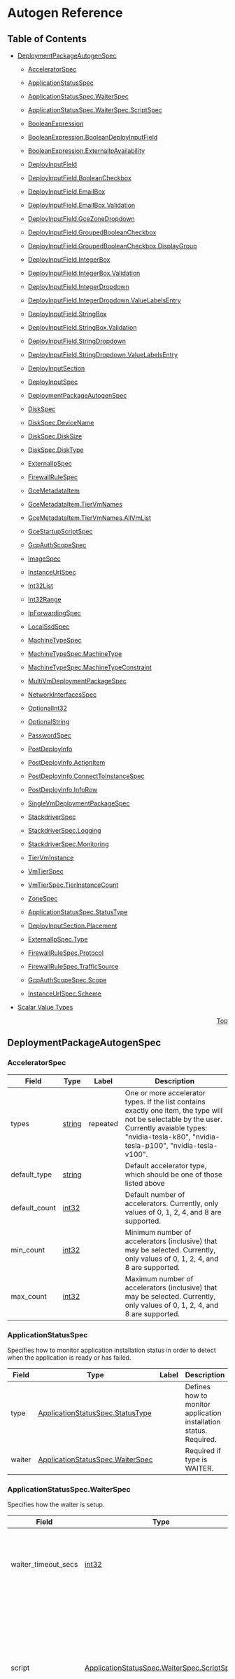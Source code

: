 # Autogen Reference
<a name="top"></a>

## Table of Contents

- [DeploymentPackageAutogenSpec](#DeploymentPackageAutogenSpec)
    - [AcceleratorSpec](#cloud.deploymentmanager.autogen.AcceleratorSpec)
    - [ApplicationStatusSpec](#cloud.deploymentmanager.autogen.ApplicationStatusSpec)
    - [ApplicationStatusSpec.WaiterSpec](#cloud.deploymentmanager.autogen.ApplicationStatusSpec.WaiterSpec)
    - [ApplicationStatusSpec.WaiterSpec.ScriptSpec](#cloud.deploymentmanager.autogen.ApplicationStatusSpec.WaiterSpec.ScriptSpec)
    - [BooleanExpression](#cloud.deploymentmanager.autogen.BooleanExpression)
    - [BooleanExpression.BooleanDeployInputField](#cloud.deploymentmanager.autogen.BooleanExpression.BooleanDeployInputField)
    - [BooleanExpression.ExternalIpAvailability](#cloud.deploymentmanager.autogen.BooleanExpression.ExternalIpAvailability)
    - [DeployInputField](#cloud.deploymentmanager.autogen.DeployInputField)
    - [DeployInputField.BooleanCheckbox](#cloud.deploymentmanager.autogen.DeployInputField.BooleanCheckbox)
    - [DeployInputField.EmailBox](#cloud.deploymentmanager.autogen.DeployInputField.EmailBox)
    - [DeployInputField.EmailBox.Validation](#cloud.deploymentmanager.autogen.DeployInputField.EmailBox.Validation)
    - [DeployInputField.GceZoneDropdown](#cloud.deploymentmanager.autogen.DeployInputField.GceZoneDropdown)
    - [DeployInputField.GroupedBooleanCheckbox](#cloud.deploymentmanager.autogen.DeployInputField.GroupedBooleanCheckbox)
    - [DeployInputField.GroupedBooleanCheckbox.DisplayGroup](#cloud.deploymentmanager.autogen.DeployInputField.GroupedBooleanCheckbox.DisplayGroup)
    - [DeployInputField.IntegerBox](#cloud.deploymentmanager.autogen.DeployInputField.IntegerBox)
    - [DeployInputField.IntegerBox.Validation](#cloud.deploymentmanager.autogen.DeployInputField.IntegerBox.Validation)
    - [DeployInputField.IntegerDropdown](#cloud.deploymentmanager.autogen.DeployInputField.IntegerDropdown)
    - [DeployInputField.IntegerDropdown.ValueLabelsEntry](#cloud.deploymentmanager.autogen.DeployInputField.IntegerDropdown.ValueLabelsEntry)
    - [DeployInputField.StringBox](#cloud.deploymentmanager.autogen.DeployInputField.StringBox)
    - [DeployInputField.StringBox.Validation](#cloud.deploymentmanager.autogen.DeployInputField.StringBox.Validation)
    - [DeployInputField.StringDropdown](#cloud.deploymentmanager.autogen.DeployInputField.StringDropdown)
    - [DeployInputField.StringDropdown.ValueLabelsEntry](#cloud.deploymentmanager.autogen.DeployInputField.StringDropdown.ValueLabelsEntry)
    - [DeployInputSection](#cloud.deploymentmanager.autogen.DeployInputSection)
    - [DeployInputSpec](#cloud.deploymentmanager.autogen.DeployInputSpec)
    - [DeploymentPackageAutogenSpec](#cloud.deploymentmanager.autogen.DeploymentPackageAutogenSpec)
    - [DiskSpec](#cloud.deploymentmanager.autogen.DiskSpec)
    - [DiskSpec.DeviceName](#cloud.deploymentmanager.autogen.DiskSpec.DeviceName)
    - [DiskSpec.DiskSize](#cloud.deploymentmanager.autogen.DiskSpec.DiskSize)
    - [DiskSpec.DiskType](#cloud.deploymentmanager.autogen.DiskSpec.DiskType)
    - [ExternalIpSpec](#cloud.deploymentmanager.autogen.ExternalIpSpec)
    - [FirewallRuleSpec](#cloud.deploymentmanager.autogen.FirewallRuleSpec)
    - [GceMetadataItem](#cloud.deploymentmanager.autogen.GceMetadataItem)
    - [GceMetadataItem.TierVmNames](#cloud.deploymentmanager.autogen.GceMetadataItem.TierVmNames)
    - [GceMetadataItem.TierVmNames.AllVmList](#cloud.deploymentmanager.autogen.GceMetadataItem.TierVmNames.AllVmList)
    - [GceStartupScriptSpec](#cloud.deploymentmanager.autogen.GceStartupScriptSpec)
    - [GcpAuthScopeSpec](#cloud.deploymentmanager.autogen.GcpAuthScopeSpec)
    - [ImageSpec](#cloud.deploymentmanager.autogen.ImageSpec)
    - [InstanceUrlSpec](#cloud.deploymentmanager.autogen.InstanceUrlSpec)
    - [Int32List](#cloud.deploymentmanager.autogen.Int32List)
    - [Int32Range](#cloud.deploymentmanager.autogen.Int32Range)
    - [IpForwardingSpec](#cloud.deploymentmanager.autogen.IpForwardingSpec)
    - [LocalSsdSpec](#cloud.deploymentmanager.autogen.LocalSsdSpec)
    - [MachineTypeSpec](#cloud.deploymentmanager.autogen.MachineTypeSpec)
    - [MachineTypeSpec.MachineType](#cloud.deploymentmanager.autogen.MachineTypeSpec.MachineType)
    - [MachineTypeSpec.MachineTypeConstraint](#cloud.deploymentmanager.autogen.MachineTypeSpec.MachineTypeConstraint)
    - [MultiVmDeploymentPackageSpec](#cloud.deploymentmanager.autogen.MultiVmDeploymentPackageSpec)
    - [NetworkInterfacesSpec](#cloud.deploymentmanager.autogen.NetworkInterfacesSpec)
    - [OptionalInt32](#cloud.deploymentmanager.autogen.OptionalInt32)
    - [OptionalString](#cloud.deploymentmanager.autogen.OptionalString)
    - [PasswordSpec](#cloud.deploymentmanager.autogen.PasswordSpec)
    - [PostDeployInfo](#cloud.deploymentmanager.autogen.PostDeployInfo)
    - [PostDeployInfo.ActionItem](#cloud.deploymentmanager.autogen.PostDeployInfo.ActionItem)
    - [PostDeployInfo.ConnectToInstanceSpec](#cloud.deploymentmanager.autogen.PostDeployInfo.ConnectToInstanceSpec)
    - [PostDeployInfo.InfoRow](#cloud.deploymentmanager.autogen.PostDeployInfo.InfoRow)
    - [SingleVmDeploymentPackageSpec](#cloud.deploymentmanager.autogen.SingleVmDeploymentPackageSpec)
    - [StackdriverSpec](#cloud.deploymentmanager.autogen.StackdriverSpec)
    - [StackdriverSpec.Logging](#cloud.deploymentmanager.autogen.StackdriverSpec.Logging)
    - [StackdriverSpec.Monitoring](#cloud.deploymentmanager.autogen.StackdriverSpec.Monitoring)
    - [TierVmInstance](#cloud.deploymentmanager.autogen.TierVmInstance)
    - [VmTierSpec](#cloud.deploymentmanager.autogen.VmTierSpec)
    - [VmTierSpec.TierInstanceCount](#cloud.deploymentmanager.autogen.VmTierSpec.TierInstanceCount)
    - [ZoneSpec](#cloud.deploymentmanager.autogen.ZoneSpec)
  
    - [ApplicationStatusSpec.StatusType](#cloud.deploymentmanager.autogen.ApplicationStatusSpec.StatusType)
    - [DeployInputSection.Placement](#cloud.deploymentmanager.autogen.DeployInputSection.Placement)
    - [ExternalIpSpec.Type](#cloud.deploymentmanager.autogen.ExternalIpSpec.Type)
    - [FirewallRuleSpec.Protocol](#cloud.deploymentmanager.autogen.FirewallRuleSpec.Protocol)
    - [FirewallRuleSpec.TrafficSource](#cloud.deploymentmanager.autogen.FirewallRuleSpec.TrafficSource)
    - [GcpAuthScopeSpec.Scope](#cloud.deploymentmanager.autogen.GcpAuthScopeSpec.Scope)
    - [InstanceUrlSpec.Scheme](#cloud.deploymentmanager.autogen.InstanceUrlSpec.Scheme)
  
- [Scalar Value Types](#scalar-value-types)



<a name="DeploymentPackageAutogenSpec"></a>
<p align="right"><a href="#top">Top</a></p>

## DeploymentPackageAutogenSpec



<a name="cloud.deploymentmanager.autogen.AcceleratorSpec"></a>

### AcceleratorSpec



| Field | Type | Label | Description |
| ----- | ---- | ----- | ----------- |
| types | [string](#string) | repeated | One or more accelerator types. If the list contains exactly one item, the type will not be selectable by the user. Currently avaiable types: &#34;nvidia-tesla-k80&#34;, &#34;nvidia-tesla-p100&#34;, &#34;nvidia-tesla-v100&#34;. |
| default_type | [string](#string) |  | Default accelerator type, which should be one of those listed above |
| default_count | [int32](#int32) |  | Default number of accelerators. Currently, only values of 0, 1, 2, 4, and 8 are supported. |
| min_count | [int32](#int32) |  | Minimum number of accelerators (inclusive) that may be selected. Currently, only values of 0, 1, 2, 4, and 8 are supported. |
| max_count | [int32](#int32) |  | Maximum number of accelerators (inclusive) that may be selected. Currently, only values of 0, 1, 2, 4, and 8 are supported. |






<a name="cloud.deploymentmanager.autogen.ApplicationStatusSpec"></a>

### ApplicationStatusSpec
Specifies how to monitor application installation status in order to
detect when the application is ready or has failed.


| Field | Type | Label | Description |
| ----- | ---- | ----- | ----------- |
| type | [ApplicationStatusSpec.StatusType](#cloud.deploymentmanager.autogen.ApplicationStatusSpec.StatusType) |  | Defines how to monitor application installation status. Required. |
| waiter | [ApplicationStatusSpec.WaiterSpec](#cloud.deploymentmanager.autogen.ApplicationStatusSpec.WaiterSpec) |  | Required if type is WAITER. |






<a name="cloud.deploymentmanager.autogen.ApplicationStatusSpec.WaiterSpec"></a>

### ApplicationStatusSpec.WaiterSpec
Specifies how the waiter is setup.


| Field | Type | Label | Description |
| ----- | ---- | ----- | ----------- |
| waiter_timeout_secs | [int32](#int32) |  | Timeout when the waiter fails itself in absence of status signals. Required. |
| script | [ApplicationStatusSpec.WaiterSpec.ScriptSpec](#cloud.deploymentmanager.autogen.ApplicationStatusSpec.WaiterSpec.ScriptSpec) |  | Optional integration with the VM to signal the waiter via startup-script. If the script spec is not present, the application is expected to directly signal the waiter. |






<a name="cloud.deploymentmanager.autogen.ApplicationStatusSpec.WaiterSpec.ScriptSpec"></a>

### ApplicationStatusSpec.WaiterSpec.ScriptSpec
Specifies the integration with the VM to signal the waiter via
startup-script.


| Field | Type | Label | Description |
| ----- | ---- | ----- | ----------- |
| check_timeout_secs | [int32](#int32) |  | If not set, the waiter timeout will be used. |
| check_script_content | [string](#string) |  | Optional bash script to check the status. This should return 0 if the application is ready, 1 if the application is not yet ready but the check should be retried, and greater than 1 if the check has failed permanently. If the script is not present, the waiter is signaled as soon as the VM finishes booting. |
| disable_startup_script_url | [bool](#bool) |  | If true, the generated template will include an empty &#34;startup-script-url&#34; VM metadata value. This effectively disables project-wide startup_script_url settings which took precedence over instance-level startup_script settings in older versions of the Google instance init logic. This option is not necessary for images that use Google base packages newer than June, 2016. See b/31729022 for more context. TODO(volkman): Remove this once all images (Brocade, etc.) have moved to the new base package version. |






<a name="cloud.deploymentmanager.autogen.BooleanExpression"></a>

### BooleanExpression
Allows to build an expression which value should be evaluated to boolean.


| Field | Type | Label | Description |
| ----- | ---- | ----- | ----------- |
| has_external_ip | [BooleanExpression.ExternalIpAvailability](#cloud.deploymentmanager.autogen.BooleanExpression.ExternalIpAvailability) |  |  |
| boolean_deploy_input_field | [BooleanExpression.BooleanDeployInputField](#cloud.deploymentmanager.autogen.BooleanExpression.BooleanDeployInputField) |  |  |






<a name="cloud.deploymentmanager.autogen.BooleanExpression.BooleanDeployInputField"></a>

### BooleanExpression.BooleanDeployInputField
Uses the value of a deploy input field of type boolean.


| Field | Type | Label | Description |
| ----- | ---- | ----- | ----------- |
| name | [string](#string) |  | Name of the deploy input field. Required. |
| negated | [bool](#bool) |  | If true, negate the value of the input field. |






<a name="cloud.deploymentmanager.autogen.BooleanExpression.ExternalIpAvailability"></a>

### BooleanExpression.ExternalIpAvailability
Allows to specify a condition based on external ip configuration for
a single instance (for single vm) or all instances in a tier (multi vm).


| Field | Type | Label | Description |
| ----- | ---- | ----- | ----------- |
| negated | [bool](#bool) |  | Specifies if expression is based on external IP being available or not. |
| tier | [string](#string) |  | Multi-vm&#39;s tier name. It is required for multi vm spec. |






<a name="cloud.deploymentmanager.autogen.DeployInputField"></a>

### DeployInputField



| Field | Type | Label | Description |
| ----- | ---- | ----- | ----------- |
| name | [string](#string) |  | Name of the field. Letters, numbers, dashes, and underscores only. Required. |
| title | [string](#string) |  | Title of the field. Required. |
| description | [string](#string) |  | Optional description appearing below the title. |
| tooltip | [string](#string) |  | Optional tooltip. |
| level | [int32](#int32) |  | Indicates the &#34;advanced&#34; level of the input property. Level 0 (default) will always be shown. Level 1 corresponds to one expansion (user clicks &#34;show advanced options&#34; or &#34;more options&#34;). Higher levels correspond to further expansions, or they may be collapsed to level 1 by the UI implementation. Optional. |
| required | [bool](#bool) |  | If required, the user must input a valid value. |
| boolean_checkbox | [DeployInputField.BooleanCheckbox](#cloud.deploymentmanager.autogen.DeployInputField.BooleanCheckbox) |  |  |
| grouped_boolean_checkbox | [DeployInputField.GroupedBooleanCheckbox](#cloud.deploymentmanager.autogen.DeployInputField.GroupedBooleanCheckbox) |  |  |
| integer_box | [DeployInputField.IntegerBox](#cloud.deploymentmanager.autogen.DeployInputField.IntegerBox) |  |  |
| integer_dropdown | [DeployInputField.IntegerDropdown](#cloud.deploymentmanager.autogen.DeployInputField.IntegerDropdown) |  |  |
| string_box | [DeployInputField.StringBox](#cloud.deploymentmanager.autogen.DeployInputField.StringBox) |  |  |
| string_dropdown | [DeployInputField.StringDropdown](#cloud.deploymentmanager.autogen.DeployInputField.StringDropdown) |  |  |
| zone_dropdown | [DeployInputField.GceZoneDropdown](#cloud.deploymentmanager.autogen.DeployInputField.GceZoneDropdown) |  |  |
| email_box | [DeployInputField.EmailBox](#cloud.deploymentmanager.autogen.DeployInputField.EmailBox) |  |  |






<a name="cloud.deploymentmanager.autogen.DeployInputField.BooleanCheckbox"></a>

### DeployInputField.BooleanCheckbox
A checkbox for a boolean value.


| Field | Type | Label | Description |
| ----- | ---- | ----- | ----------- |
| default_value | [bool](#bool) |  |  |






<a name="cloud.deploymentmanager.autogen.DeployInputField.EmailBox"></a>

### DeployInputField.EmailBox
A specialized textbox for email addresses.


| Field | Type | Label | Description |
| ----- | ---- | ----- | ----------- |
| default_value | [string](#string) |  |  |
| validation | [DeployInputField.EmailBox.Validation](#cloud.deploymentmanager.autogen.DeployInputField.EmailBox.Validation) |  |  |
| placeholder | [string](#string) |  | A placeholder to hint the user what to enter here. If not specified, user@example.com is used. |
| test_default_value | [string](#string) |  | This attribute is used as field&#39;s value in automated tests. Defaults to default-user@example.com if this field is required unless the default_value or this field is explicitly present. If present, it overrides the default_value. |






<a name="cloud.deploymentmanager.autogen.DeployInputField.EmailBox.Validation"></a>

### DeployInputField.EmailBox.Validation



| Field | Type | Label | Description |
| ----- | ---- | ----- | ----------- |
| description | [string](#string) |  | Description shown to the user if the input value fails validation. If not specified, a default message is used. |
| regex | [string](#string) |  | Optional pattern. |






<a name="cloud.deploymentmanager.autogen.DeployInputField.GceZoneDropdown"></a>

### DeployInputField.GceZoneDropdown
A dropdown with GCE zones as values.


| Field | Type | Label | Description |
| ----- | ---- | ----- | ----------- |
| default_value | [OptionalString](#cloud.deploymentmanager.autogen.OptionalString) |  |  |






<a name="cloud.deploymentmanager.autogen.DeployInputField.GroupedBooleanCheckbox"></a>

### DeployInputField.GroupedBooleanCheckbox
A checkbox displayed next to other checkboxes under a common group title.
The group is intended for display purposes only. This is not a radio group;
the checkboxes are still independently selectable by the user.

The first checkbox in the group should define the display_group.
The immediately following GroupedBooleanCheckboxes without a display_group
are part of such group. In other words, the group ends when either
a different field type or one with a display_group is encountered.


| Field | Type | Label | Description |
| ----- | ---- | ----- | ----------- |
| default_value | [bool](#bool) |  |  |
| display_group | [DeployInputField.GroupedBooleanCheckbox.DisplayGroup](#cloud.deploymentmanager.autogen.DeployInputField.GroupedBooleanCheckbox.DisplayGroup) |  |  |






<a name="cloud.deploymentmanager.autogen.DeployInputField.GroupedBooleanCheckbox.DisplayGroup"></a>

### DeployInputField.GroupedBooleanCheckbox.DisplayGroup



| Field | Type | Label | Description |
| ----- | ---- | ----- | ----------- |
| name | [string](#string) |  | Name of the group. Required. Convention is to use an UPPERCASE_UNDERSCORE name. |
| title | [string](#string) |  | Title of the group. Required. |
| description | [string](#string) |  | Optional description appearing below the title. |
| tooltip | [string](#string) |  | Optional tooltip. |






<a name="cloud.deploymentmanager.autogen.DeployInputField.IntegerBox"></a>

### DeployInputField.IntegerBox
A textbox for entering an integer, with optional validation.


| Field | Type | Label | Description |
| ----- | ---- | ----- | ----------- |
| default_value | [OptionalInt32](#cloud.deploymentmanager.autogen.OptionalInt32) |  |  |
| validation | [DeployInputField.IntegerBox.Validation](#cloud.deploymentmanager.autogen.DeployInputField.IntegerBox.Validation) |  |  |
| placeholder | [string](#string) |  |  |
| test_default_value | [OptionalInt32](#cloud.deploymentmanager.autogen.OptionalInt32) |  | This attribute is used as field&#39;s value in automated tests. If present, it overrides the default_value. For required fields without default_value, it is required to set test_default_value. |






<a name="cloud.deploymentmanager.autogen.DeployInputField.IntegerBox.Validation"></a>

### DeployInputField.IntegerBox.Validation



| Field | Type | Label | Description |
| ----- | ---- | ----- | ----------- |
| description | [string](#string) |  | Description shown to the user if the input value fails validation. |
| min | [OptionalInt32](#cloud.deploymentmanager.autogen.OptionalInt32) |  | Optional inclusive minimum value. |
| max | [OptionalInt32](#cloud.deploymentmanager.autogen.OptionalInt32) |  | Optional inclusive maximum value. |






<a name="cloud.deploymentmanager.autogen.DeployInputField.IntegerDropdown"></a>

### DeployInputField.IntegerDropdown
A dropdown with integer values, with optional labels.


| Field | Type | Label | Description |
| ----- | ---- | ----- | ----------- |
| values | [int32](#int32) | repeated |  |
| default_value_index | [OptionalInt32](#cloud.deploymentmanager.autogen.OptionalInt32) |  |  |
| value_labels | [DeployInputField.IntegerDropdown.ValueLabelsEntry](#cloud.deploymentmanager.autogen.DeployInputField.IntegerDropdown.ValueLabelsEntry) | repeated | Optional labels for values (not indices). If a value does not have a corresponding label, its numeric string is used. |






<a name="cloud.deploymentmanager.autogen.DeployInputField.IntegerDropdown.ValueLabelsEntry"></a>

### DeployInputField.IntegerDropdown.ValueLabelsEntry



| Field | Type | Label | Description |
| ----- | ---- | ----- | ----------- |
| key | [int32](#int32) |  |  |
| value | [string](#string) |  |  |






<a name="cloud.deploymentmanager.autogen.DeployInputField.StringBox"></a>

### DeployInputField.StringBox
A textbox for entering a string, with optional validation.


| Field | Type | Label | Description |
| ----- | ---- | ----- | ----------- |
| default_value | [string](#string) |  |  |
| validation | [DeployInputField.StringBox.Validation](#cloud.deploymentmanager.autogen.DeployInputField.StringBox.Validation) |  |  |
| placeholder | [string](#string) |  |  |
| test_default_value | [string](#string) |  | This attribute is used as field&#39;s value in automated tests. If present, it overrides the default_value. For required fields without default_value, it is required to set test_default_value. |






<a name="cloud.deploymentmanager.autogen.DeployInputField.StringBox.Validation"></a>

### DeployInputField.StringBox.Validation



| Field | Type | Label | Description |
| ----- | ---- | ----- | ----------- |
| description | [string](#string) |  | Description shown to the user if the input value fails validation. |
| regex | [string](#string) |  | Optional pattern. |






<a name="cloud.deploymentmanager.autogen.DeployInputField.StringDropdown"></a>

### DeployInputField.StringDropdown
A dropdown with string values, with optional labels.


| Field | Type | Label | Description |
| ----- | ---- | ----- | ----------- |
| values | [string](#string) | repeated |  |
| default_value_index | [OptionalInt32](#cloud.deploymentmanager.autogen.OptionalInt32) |  |  |
| value_labels | [DeployInputField.StringDropdown.ValueLabelsEntry](#cloud.deploymentmanager.autogen.DeployInputField.StringDropdown.ValueLabelsEntry) | repeated | Optional labels for values. If a value does not have a corresponding label, its raw value will be displayed. |






<a name="cloud.deploymentmanager.autogen.DeployInputField.StringDropdown.ValueLabelsEntry"></a>

### DeployInputField.StringDropdown.ValueLabelsEntry



| Field | Type | Label | Description |
| ----- | ---- | ----- | ----------- |
| key | [string](#string) |  |  |
| value | [string](#string) |  |  |






<a name="cloud.deploymentmanager.autogen.DeployInputSection"></a>

### DeployInputSection



| Field | Type | Label | Description |
| ----- | ---- | ----- | ----------- |
| placement | [DeployInputSection.Placement](#cloud.deploymentmanager.autogen.DeployInputSection.Placement) |  | Required. |
| name | [string](#string) |  | Section name, required if this section is a custom one. Must be unique among all sections. Convention is to use an UPPERCASE_UNDERSCORE name. |
| tier | [string](#string) |  | For Placement.TIER, this specifies the required tier name. |
| title | [string](#string) |  | Section title, required if this section is a custom one. |
| description | [string](#string) |  | Optional description appearing below the title. |
| tooltip | [string](#string) |  | Optional tooltip. |
| fields | [DeployInputField](#cloud.deploymentmanager.autogen.DeployInputField) | repeated |  |






<a name="cloud.deploymentmanager.autogen.DeployInputSpec"></a>

### DeployInputSpec



| Field | Type | Label | Description |
| ----- | ---- | ----- | ----------- |
| sections | [DeployInputSection](#cloud.deploymentmanager.autogen.DeployInputSection) | repeated | One or more sections containing input fields. |






<a name="cloud.deploymentmanager.autogen.DeploymentPackageAutogenSpec"></a>

### DeploymentPackageAutogenSpec
Top level spec.


| Field | Type | Label | Description |
| ----- | ---- | ----- | ----------- |
| single_vm | [SingleVmDeploymentPackageSpec](#cloud.deploymentmanager.autogen.SingleVmDeploymentPackageSpec) |  | For solution deploying a single VM. |
| multi_vm | [MultiVmDeploymentPackageSpec](#cloud.deploymentmanager.autogen.MultiVmDeploymentPackageSpec) |  | For solution deploying multiple tiers of VMs. |
| version | [string](#string) |  | Human readable version of the deployment package. |






<a name="cloud.deploymentmanager.autogen.DiskSpec"></a>

### DiskSpec
Specifies a persistent disk.


| Field | Type | Label | Description |
| ----- | ---- | ----- | ----------- |
| disk_size | [DiskSpec.DiskSize](#cloud.deploymentmanager.autogen.DiskSpec.DiskSize) |  |  |
| disk_type | [DiskSpec.DiskType](#cloud.deploymentmanager.autogen.DiskSpec.DiskType) |  |  |
| display_label | [string](#string) |  | A short descriptive label for this disk. Optional for boot disk; default is &#39;Boot disk&#39;. Optional if this is the only one additional disk; default is &#39;Data disk&#39;. Required otherwise. |
| device_name_suffix | [DiskSpec.DeviceName](#cloud.deploymentmanager.autogen.DiskSpec.DeviceName) |  | Specifies the device name suffix. Ignored for boot disk. Optional. The final device name will be a concatenation of an instance name with the specified device name. |
| prevent_auto_deletion | [bool](#bool) |  | Whether to leave the disk when the instance is deleted. Ignored for boot disk. |






<a name="cloud.deploymentmanager.autogen.DiskSpec.DeviceName"></a>

### DiskSpec.DeviceName



| Field | Type | Label | Description |
| ----- | ---- | ----- | ----------- |
| name | [string](#string) |  | Device name specified as a constant string. Optional. By default takes the value of disk&#39;s name. |
| name_from_deploy_input_field | [string](#string) |  | Specifies a deploy input field name from which the device name should be read. |






<a name="cloud.deploymentmanager.autogen.DiskSpec.DiskSize"></a>

### DiskSpec.DiskSize



| Field | Type | Label | Description |
| ----- | ---- | ----- | ----------- |
| default_size_gb | [int32](#int32) |  | The default disk size in GB. Required. |
| min_size_gb | [int32](#int32) |  | Specifies the min disk size allowed in GB. |
| max_size_gb | [int32](#int32) |  | Specifies the max disk size allowed in GB. Not supported yet. |
| not_configurable | [bool](#bool) |  | Whether to restrict the user from changing away from the default settings. Not supported yet (always false). |






<a name="cloud.deploymentmanager.autogen.DiskSpec.DiskType"></a>

### DiskSpec.DiskType



| Field | Type | Label | Description |
| ----- | ---- | ----- | ----------- |
| default_type | [string](#string) |  | The default disk type. Required. See http://cloud.google.com/compute/docs/reference/latest/diskTypes. |
| not_configurable | [bool](#bool) |  | Whether to restrict the user from changing away from the default settings. Not supported yet (always false). |






<a name="cloud.deploymentmanager.autogen.ExternalIpSpec"></a>

### ExternalIpSpec
Defines how a VM is exposed on the Internet.


| Field | Type | Label | Description |
| ----- | ---- | ----- | ----------- |
| default_type | [ExternalIpSpec.Type](#cloud.deploymentmanager.autogen.ExternalIpSpec.Type) |  | Required. |
| not_configurable | [bool](#bool) |  | Whether to restrict the user from changing away from the default settings. |






<a name="cloud.deploymentmanager.autogen.FirewallRuleSpec"></a>

### FirewallRuleSpec
Specifies a firewall rule.


| Field | Type | Label | Description |
| ----- | ---- | ----- | ----------- |
| protocol | [FirewallRuleSpec.Protocol](#cloud.deploymentmanager.autogen.FirewallRuleSpec.Protocol) |  | The IP Protocol that the firewall rule allows. Required. |
| port | [string](#string) |  | The target ports on the VM, which could be a single port number like &#34;80&#34; or a port range like &#34;32768-40000&#34;. |
| default_off | [bool](#bool) |  | Specifies that by default it should be off. Applicable to TrafficSource.PUBLIC only. |
| not_configurable | [bool](#bool) |  | Whether to restrict the user from changing away from the default settings. Not supported yet (always false). Applicable to TrafficSource.PUBLIC only. |
| allowed_source | [FirewallRuleSpec.TrafficSource](#cloud.deploymentmanager.autogen.FirewallRuleSpec.TrafficSource) |  | Source of traffic, wrapping range/tags with friendly enum. Defaults to TrafficSource.PUBLIC. |






<a name="cloud.deploymentmanager.autogen.GceMetadataItem"></a>

### GceMetadataItem



| Field | Type | Label | Description |
| ----- | ---- | ----- | ----------- |
| key | [string](#string) |  | Metadata item key. Required. |
| value | [string](#string) |  | Static metadata item value. |
| tier_vm_names | [GceMetadataItem.TierVmNames](#cloud.deploymentmanager.autogen.GceMetadataItem.TierVmNames) |  | The value is the names of one or more VMs in a tier. |
| value_from_deploy_input_field | [string](#string) |  | Value referenced from deploy input field. Should specify existing input field&#39;s name. |






<a name="cloud.deploymentmanager.autogen.GceMetadataItem.TierVmNames"></a>

### GceMetadataItem.TierVmNames



| Field | Type | Label | Description |
| ----- | ---- | ----- | ----------- |
| tier | [string](#string) |  | The tier name. |
| vm_index | [int32](#int32) |  | 0-based index of a VM. A negative index can be used, with -1 referring the last, -2 the second last, etc. |
| all_vms | [GceMetadataItem.TierVmNames.AllVmList](#cloud.deploymentmanager.autogen.GceMetadataItem.TierVmNames.AllVmList) |  | All VM names as a string list. |






<a name="cloud.deploymentmanager.autogen.GceMetadataItem.TierVmNames.AllVmList"></a>

### GceMetadataItem.TierVmNames.AllVmList



| Field | Type | Label | Description |
| ----- | ---- | ----- | ----------- |
| delimiter | [string](#string) |  | Delimiter for the VM names in the list, for example a comma. Required. |






<a name="cloud.deploymentmanager.autogen.GceStartupScriptSpec"></a>

### GceStartupScriptSpec
Specifies the initial startup script for a VM instance.


| Field | Type | Label | Description |
| ----- | ---- | ----- | ----------- |
| bash_script_content | [string](#string) |  | Specifies a complete startup script. If waiter specifies its check script, those two will be combined with a software_status_script.py resource. Required. |






<a name="cloud.deploymentmanager.autogen.GcpAuthScopeSpec"></a>

### GcpAuthScopeSpec
Specifies access to an GCP API on the VM. This effectively
configures the corresponding scope under the VM&#39;s service account.


| Field | Type | Label | Description |
| ----- | ---- | ----- | ----------- |
| scope | [GcpAuthScopeSpec.Scope](#cloud.deploymentmanager.autogen.GcpAuthScopeSpec.Scope) |  | API scope. Required. |
| default_off | [bool](#bool) |  | Specifies that by default it should be off. |
| not_configurable | [bool](#bool) |  | Whether to restrict the user from changing away from the default settings. Not supported yet (always false). |






<a name="cloud.deploymentmanager.autogen.ImageSpec"></a>

### ImageSpec
Specifies a disk image resource.


| Field | Type | Label | Description |
| ----- | ---- | ----- | ----------- |
| project | [string](#string) |  | The GCP project containing the image. Required. |
| name | [string](#string) |  | The name of the image. Required. |
| label | [string](#string) |  | A descriptive label for this image, useful in a list of images for the user to select from. |






<a name="cloud.deploymentmanager.autogen.InstanceUrlSpec"></a>

### InstanceUrlSpec
Specifies a URL used for accessing the application on the VM.
The domain is implied as the VM instance address.
Currently the machine IP is used, but that might change to
another endpoint in the future.


| Field | Type | Label | Description |
| ----- | ---- | ----- | ----------- |
| scheme | [InstanceUrlSpec.Scheme](#cloud.deploymentmanager.autogen.InstanceUrlSpec.Scheme) |  | The URL scheme. |
| port | [int32](#int32) |  | The URL port. |
| path | [string](#string) |  | The URL path, without the leading forward slash. |
| query | [string](#string) |  | The URL query, without the leading question mark. |
| fragment | [string](#string) |  | The URL fragment, without the leading hash sign. |
| tier_vm | [TierVmInstance](#cloud.deploymentmanager.autogen.TierVmInstance) |  | Specifies a VM from tier whose address would be used. Required in a multi-VM configuration. |






<a name="cloud.deploymentmanager.autogen.Int32List"></a>

### Int32List



| Field | Type | Label | Description |
| ----- | ---- | ----- | ----------- |
| values | [int32](#int32) | repeated |  |






<a name="cloud.deploymentmanager.autogen.Int32Range"></a>

### Int32Range



| Field | Type | Label | Description |
| ----- | ---- | ----- | ----------- |
| start_value | [int32](#int32) |  | The inclusive starting value. Required. |
| end_value | [int32](#int32) |  | The inclusive ending value. Required. |






<a name="cloud.deploymentmanager.autogen.IpForwardingSpec"></a>

### IpForwardingSpec
Specifies if the VM can route IP packets.
See http://cloud.google.com/compute/docs/networking#eventualconsistency.


| Field | Type | Label | Description |
| ----- | ---- | ----- | ----------- |
| default_off | [bool](#bool) |  | Specifies that by default it should be off. |
| not_configurable | [bool](#bool) |  | Whether to restrict the user from changing away from the default settings. Not supported yet (always false). |






<a name="cloud.deploymentmanager.autogen.LocalSsdSpec"></a>

### LocalSsdSpec



| Field | Type | Label | Description |
| ----- | ---- | ----- | ----------- |
| count | [int32](#int32) |  | Specifies the number of local SSDs to be attached to a vm instance. |
| count_from_deploy_input_field | [string](#string) |  | Specifies the number of local SSDs by referencing a value from a deploy input field. |






<a name="cloud.deploymentmanager.autogen.MachineTypeSpec"></a>

### MachineTypeSpec
Specifies the default machine type, and any size constraints which
restrict what the user can select.


| Field | Type | Label | Description |
| ----- | ---- | ----- | ----------- |
| default_machine_type | [MachineTypeSpec.MachineType](#cloud.deploymentmanager.autogen.MachineTypeSpec.MachineType) |  | Specifies the machine type that should be selecteed by default. Required. |
| minimum | [MachineTypeSpec.MachineTypeConstraint](#cloud.deploymentmanager.autogen.MachineTypeSpec.MachineTypeConstraint) |  | Specifies the minimum requirement for a user-selected machine type. |
| maximum | [MachineTypeSpec.MachineTypeConstraint](#cloud.deploymentmanager.autogen.MachineTypeSpec.MachineTypeConstraint) |  | Specifies the minimum requirement for a user-selected machine type. Not supported yet (no max). |
| not_configurable | [bool](#bool) |  | Whether to restrict the user from changing away from the default settings. Not supported yet (always false). |






<a name="cloud.deploymentmanager.autogen.MachineTypeSpec.MachineType"></a>

### MachineTypeSpec.MachineType
Specifies a machine type.


| Field | Type | Label | Description |
| ----- | ---- | ----- | ----------- |
| gce_machine_type | [string](#string) |  | A predefined or custom machine type. Required. See http://cloud.google.com/compute/docs/machine-types. |






<a name="cloud.deploymentmanager.autogen.MachineTypeSpec.MachineTypeConstraint"></a>

### MachineTypeSpec.MachineTypeConstraint
Specifies an upper- or lower-bound constraint.


| Field | Type | Label | Description |
| ----- | ---- | ----- | ----------- |
| cpu | [int32](#int32) |  |  |
| ram_gb | [float](#float) |  |  |






<a name="cloud.deploymentmanager.autogen.MultiVmDeploymentPackageSpec"></a>

### MultiVmDeploymentPackageSpec
Specifies a solution that deploys Multiple VMs.
Next ID: 9


| Field | Type | Label | Description |
| ----- | ---- | ----- | ----------- |
| tiers | [VmTierSpec](#cloud.deploymentmanager.autogen.VmTierSpec) | repeated | One or more tiers. |
| site_url | [InstanceUrlSpec](#cloud.deploymentmanager.autogen.InstanceUrlSpec) |  | Declares a URL to access the deployed application. |
| admin_url | [InstanceUrlSpec](#cloud.deploymentmanager.autogen.InstanceUrlSpec) |  | Declares a URL to administer the deployed application. |
| passwords | [PasswordSpec](#cloud.deploymentmanager.autogen.PasswordSpec) | repeated | Defines how to generate passwords at deployment time. |
| post_deploy | [PostDeployInfo](#cloud.deploymentmanager.autogen.PostDeployInfo) |  | Customizes post-deploy information displayed to the user. This helps get the user started with using the deployed solution. |
| deploy_input | [DeployInputSpec](#cloud.deploymentmanager.autogen.DeployInputSpec) |  | Customizes additional inputs configured by user prior to deployment. Currently, the configured values can be passed through to the VM via metadata items. |
| zone | [ZoneSpec](#cloud.deploymentmanager.autogen.ZoneSpec) |  | Customizes the zone selector. |
| stackdriver | [StackdriverSpec](#cloud.deploymentmanager.autogen.StackdriverSpec) |  | Integration with Stackdriver. |






<a name="cloud.deploymentmanager.autogen.NetworkInterfacesSpec"></a>

### NetworkInterfacesSpec
Network interfaces configuration for this solution.


| Field | Type | Label | Description |
| ----- | ---- | ----- | ----------- |
| min_count | [int32](#int32) |  | Minimum number of Network Interfaces (defaults to 1). |
| max_count | [int32](#int32) |  | Maximum number of Network Interfaces (can&#39;t exceed 8 and if not specified, will take the value of min_count). |
| external_ip | [ExternalIpSpec](#cloud.deploymentmanager.autogen.ExternalIpSpec) |  |  |
| labels | [string](#string) | repeated | Label that will be in front of each Network Interface (according to the index in this list). If the list is greater than min_count, the last label will be used to name all networks added beyond min_count. |






<a name="cloud.deploymentmanager.autogen.OptionalInt32"></a>

### OptionalInt32



| Field | Type | Label | Description |
| ----- | ---- | ----- | ----------- |
| value | [int32](#int32) |  |  |






<a name="cloud.deploymentmanager.autogen.OptionalString"></a>

### OptionalString



| Field | Type | Label | Description |
| ----- | ---- | ----- | ----------- |
| value | [string](#string) |  |  |






<a name="cloud.deploymentmanager.autogen.PasswordSpec"></a>

### PasswordSpec
Specifies a generated password and username combination.


| Field | Type | Label | Description |
| ----- | ---- | ----- | ----------- |
| metadata_key | [string](#string) |  | Specifies the name of the metadata entry, whose value contains the generated password, accessible to the VM. Must be unique per password spec in the same package spec. Required. |
| length | [int32](#int32) |  | The length of the generated password. Required. |
| allow_special_chars | [bool](#bool) |  | Whether special characters should be included in the generated password. |
| username | [string](#string) |  | Specifies a static username accompanying this password. |
| username_from_deploy_input_field | [string](#string) |  | Specifies that the username should come from a deploy input field whose name is specified here. |
| display_label | [string](#string) |  | A label describing the purpose of this username/password. Required, unless this is the only password, in which case the label defaults to &#34;Admin&#34;. |
| generate_if | [BooleanExpression](#cloud.deploymentmanager.autogen.BooleanExpression) |  | Specifies a condition to decide if password should be generated or not. Optional. If it is not specified, the password is generated. |






<a name="cloud.deploymentmanager.autogen.PostDeployInfo"></a>

### PostDeployInfo
Customizes post-deploy information displayed to the user.
This information helps get the user started with using the deployed solution.


| Field | Type | Label | Description |
| ----- | ---- | ----- | ----------- |
| action_items | [PostDeployInfo.ActionItem](#cloud.deploymentmanager.autogen.PostDeployInfo.ActionItem) | repeated |  |
| info_rows | [PostDeployInfo.InfoRow](#cloud.deploymentmanager.autogen.PostDeployInfo.InfoRow) | repeated |  |
| connect_button_label | [string](#string) |  | Optional label to use for the button that connects to the VM. Deprecated in favor of connect_button.display_label. |
| connect_button | [PostDeployInfo.ConnectToInstanceSpec](#cloud.deploymentmanager.autogen.PostDeployInfo.ConnectToInstanceSpec) |  |  |






<a name="cloud.deploymentmanager.autogen.PostDeployInfo.ActionItem"></a>

### PostDeployInfo.ActionItem
Specifies an action item for the user to take.
Text content fields can either contain non-localized en-US text or a
reference (e.g. @ACTION_1_HEADING) into a localized text file. The latter
is not yet implemented, so only en-US text for now.


| Field | Type | Label | Description |
| ----- | ---- | ----- | ----------- |
| heading | [string](#string) |  | Summary heading for the item. UTF-8 text. No markup. At most 64 characters. Required. |
| description | [string](#string) |  | Longer description of the item. UTF-8 text. HTML &lt;code&gt;&amp;lt;a href&amp;gt;&lt;/code&gt; tags only. At most 512 characters. Optional. At least one of description or snippet is required. |
| snippet | [string](#string) |  | Fixed-width formatted code snippet. Accepts string expressions. UTF-8 text. No markup. At most 512 characters. Optional. At least one of description or snippet is required. |
| show_if | [BooleanExpression](#cloud.deploymentmanager.autogen.BooleanExpression) |  | Specify the condition to display this action item. Optional. |






<a name="cloud.deploymentmanager.autogen.PostDeployInfo.ConnectToInstanceSpec"></a>

### PostDeployInfo.ConnectToInstanceSpec
Specifies a connect button configuration.


| Field | Type | Label | Description |
| ----- | ---- | ----- | ----------- |
| tier_vm | [TierVmInstance](#cloud.deploymentmanager.autogen.TierVmInstance) |  | Specifies a VM from tier whose address would be used. Required in a multi-vm configuration. Mustn&#39;t be specified for a single-vm. |
| display_label | [string](#string) |  | Optional label to use for the button that connects to the VM. |






<a name="cloud.deploymentmanager.autogen.PostDeployInfo.InfoRow"></a>

### PostDeployInfo.InfoRow
Specifies a row in the application info table.
Text content fields can either contain non-localized en-US text or a
reference (e.g. @ROW_1_HEADING) into a localized text file. The latter
is not yet implemented, so only en-US text for now.


| Field | Type | Label | Description |
| ----- | ---- | ----- | ----------- |
| label | [string](#string) |  | Row label. Required. Accepts string expressions. UTF-8 text. No markup. At most 64 characters. |
| value | [string](#string) |  | Row value. Accepts string expressions. UTF-8 text. HTML &lt;code&gt;&amp;lt;a href&amp;gt;&lt;/code&gt; tags only. At most 128 characters. |
| value_from_deploy_input_field | [string](#string) |  | Row value referenced from deploy input field. Should specify existing input field&#39;s name. |
| show_if | [BooleanExpression](#cloud.deploymentmanager.autogen.BooleanExpression) |  | Specify the condition to display this row. Optional. |






<a name="cloud.deploymentmanager.autogen.SingleVmDeploymentPackageSpec"></a>

### SingleVmDeploymentPackageSpec
Specifies a solution that deploys a single VM.
Next ID: 22


| Field | Type | Label | Description |
| ----- | ---- | ----- | ----------- |
| images | [ImageSpec](#cloud.deploymentmanager.autogen.ImageSpec) | repeated | Defines the disk images. If there are more than one, the user can select which image to deploy with. The 1st image is the default. Required. |
| machine_type | [MachineTypeSpec](#cloud.deploymentmanager.autogen.MachineTypeSpec) |  | Specifies the default machine type, and any size constraints which restrict what the user can select. Will use defaults if not specified. |
| boot_disk | [DiskSpec](#cloud.deploymentmanager.autogen.DiskSpec) |  | Defines boot disk. Will use defaults if not specified. |
| local_ssds | [LocalSsdSpec](#cloud.deploymentmanager.autogen.LocalSsdSpec) |  | Specifies additionally added local SSD disks (with a default naming convention). |
| additional_disks | [DiskSpec](#cloud.deploymentmanager.autogen.DiskSpec) | repeated | Defines additional persistent disks. Optional. |
| ip_forwarding | [IpForwardingSpec](#cloud.deploymentmanager.autogen.IpForwardingSpec) |  | If not specified, IP forwarding is forced off and not user-configurable. |
| network_interfaces | [NetworkInterfacesSpec](#cloud.deploymentmanager.autogen.NetworkInterfacesSpec) |  | Spec to define Multi/Single NIC(s) usage for this solution. |
| firewall_rules | [FirewallRuleSpec](#cloud.deploymentmanager.autogen.FirewallRuleSpec) | repeated | Specifies the default firewall rules to access the deployed application. They could be off by default, but should still be listed so that the user can get instructions on how to enable them post-deployment. |
| site_url | [InstanceUrlSpec](#cloud.deploymentmanager.autogen.InstanceUrlSpec) |  | Declares a URL to access the deployed application. |
| admin_url | [InstanceUrlSpec](#cloud.deploymentmanager.autogen.InstanceUrlSpec) |  | Declares a URL to administer the deployed application. |
| passwords | [PasswordSpec](#cloud.deploymentmanager.autogen.PasswordSpec) | repeated | Defines how to generate passwords at deployment time. |
| gcp_auth_scopes | [GcpAuthScopeSpec](#cloud.deploymentmanager.autogen.GcpAuthScopeSpec) | repeated | Declares what GCP APIs should be available to the VM. |
| gce_startup_script | [GceStartupScriptSpec](#cloud.deploymentmanager.autogen.GceStartupScriptSpec) |  | Specifies a startup script for a VM instance. |
| application_status | [ApplicationStatusSpec](#cloud.deploymentmanager.autogen.ApplicationStatusSpec) |  | Defines how to determine the application installation status in post-deployment. This tells when the application is ready for consumption. |
| external_ip | [ExternalIpSpec](#cloud.deploymentmanager.autogen.ExternalIpSpec) |  | Defines how the VM is accessible from the Internet. Will use defaults if not specified. DEPRECATED! Use NetworkInterfacesSpec instead. |
| post_deploy | [PostDeployInfo](#cloud.deploymentmanager.autogen.PostDeployInfo) |  | Customizes post-deploy information displayed to the user. This helps get the user started with using the deployed solution. |
| gce_metadata_items | [GceMetadataItem](#cloud.deploymentmanager.autogen.GceMetadataItem) | repeated | Customizes metadata items on a GCE VM instance. |
| accelerators | [AcceleratorSpec](#cloud.deploymentmanager.autogen.AcceleratorSpec) | repeated | Attach accelerator hardware (GPU) to the VM. Currently at most one accelerator spec is supported. |
| deploy_input | [DeployInputSpec](#cloud.deploymentmanager.autogen.DeployInputSpec) |  | Customizes additional inputs configured by user prior to deployment. Currently, the configured values can be passed through to the VM via metadata items. |
| zone | [ZoneSpec](#cloud.deploymentmanager.autogen.ZoneSpec) |  | Customizes the zone selector. |
| stackdriver | [StackdriverSpec](#cloud.deploymentmanager.autogen.StackdriverSpec) |  | Integration with Stackdriver. |






<a name="cloud.deploymentmanager.autogen.StackdriverSpec"></a>

### StackdriverSpec



| Field | Type | Label | Description |
| ----- | ---- | ----- | ----------- |
| logging | [StackdriverSpec.Logging](#cloud.deploymentmanager.autogen.StackdriverSpec.Logging) |  | Shows a checkbox that enable Stackdriver Logging. |
| monitoring | [StackdriverSpec.Monitoring](#cloud.deploymentmanager.autogen.StackdriverSpec.Monitoring) |  | Shows a checkbox that enable Stackdriver Monitoring. |






<a name="cloud.deploymentmanager.autogen.StackdriverSpec.Logging"></a>

### StackdriverSpec.Logging



| Field | Type | Label | Description |
| ----- | ---- | ----- | ----------- |
| default_on | [bool](#bool) |  | Specifies that by default it should be on. |






<a name="cloud.deploymentmanager.autogen.StackdriverSpec.Monitoring"></a>

### StackdriverSpec.Monitoring



| Field | Type | Label | Description |
| ----- | ---- | ----- | ----------- |
| default_on | [bool](#bool) |  | Specifies that by default it should be on. |






<a name="cloud.deploymentmanager.autogen.TierVmInstance"></a>

### TierVmInstance
Identifies a specific VM in a tier.


| Field | Type | Label | Description |
| ----- | ---- | ----- | ----------- |
| tier | [string](#string) |  | Name of the tier. |
| index | [int32](#int32) |  | 0-based index of the VM in the tier. A negative index can be used, with -1 referring the last, -2 the second last, etc. |






<a name="cloud.deploymentmanager.autogen.VmTierSpec"></a>

### VmTierSpec
A tier consists of one or more VMs of the same type. Each VM is
uniquely identified by its index.
Next ID: 18


| Field | Type | Label | Description |
| ----- | ---- | ----- | ----------- |
| name | [string](#string) |  | Unique name for this tier. Only lowercases. Required. |
| title | [string](#string) |  | Display title for this tier. Required. |
| instance_count | [VmTierSpec.TierInstanceCount](#cloud.deploymentmanager.autogen.VmTierSpec.TierInstanceCount) |  | Defines the number of VM instances in this tier. |
| images | [ImageSpec](#cloud.deploymentmanager.autogen.ImageSpec) | repeated | Defines the disk images. If there are more than one, the user can select which image to deploy with. The 1st image is the default. Required. |
| machine_type | [MachineTypeSpec](#cloud.deploymentmanager.autogen.MachineTypeSpec) |  | Specifies the default machine type, and any size constraints which restrict what the user can select. Will use defaults if not specified. |
| boot_disk | [DiskSpec](#cloud.deploymentmanager.autogen.DiskSpec) |  | Defines boot disk. Will use defaults if not specified. |
| additional_disks | [DiskSpec](#cloud.deploymentmanager.autogen.DiskSpec) | repeated | Defines additional persistent disks to attach to each VM. Optional |
| local_ssds | [LocalSsdSpec](#cloud.deploymentmanager.autogen.LocalSsdSpec) |  | Specifies additionally added local SSD disks (with a default naming convention). |
| ip_forwarding | [IpForwardingSpec](#cloud.deploymentmanager.autogen.IpForwardingSpec) |  | If not specified, IP forwarding is forced off and not user-configurable. |
| network_interfaces | [NetworkInterfacesSpec](#cloud.deploymentmanager.autogen.NetworkInterfacesSpec) |  | Spec to define Multi/Single NIC(s) usage for this solution. |
| gcp_auth_scopes | [GcpAuthScopeSpec](#cloud.deploymentmanager.autogen.GcpAuthScopeSpec) | repeated | Declares what GCP APIs should be available to the VM. |
| gce_startup_script | [GceStartupScriptSpec](#cloud.deploymentmanager.autogen.GceStartupScriptSpec) |  | Specifies a startup script for each VM instance in this tier. |
| application_status | [ApplicationStatusSpec](#cloud.deploymentmanager.autogen.ApplicationStatusSpec) |  | Defines how to determine that VMs in this tier are ready to serve. The entire deployment is ready to serve when all tiers are. |
| external_ip | [ExternalIpSpec](#cloud.deploymentmanager.autogen.ExternalIpSpec) |  | Defines how the VMs are accessible from the Internet. Will use defaults if not specified. DEPRECATED! Use NetworkInterfacesSpec instead. |
| gce_metadata_items | [GceMetadataItem](#cloud.deploymentmanager.autogen.GceMetadataItem) | repeated | Customizes metadata items on each GCE VM instance. |
| accelerators | [AcceleratorSpec](#cloud.deploymentmanager.autogen.AcceleratorSpec) | repeated | Attach accelerator hardware (GPU) to the VM. Currently at most accelerator is supported. |
| firewall_rules | [FirewallRuleSpec](#cloud.deploymentmanager.autogen.FirewallRuleSpec) | repeated | Specifies the default firewall rules to access the VMs in this tier. They could be off by default, but should still be listed so that the user can get instructions on how to enable them post-deployment. |






<a name="cloud.deploymentmanager.autogen.VmTierSpec.TierInstanceCount"></a>

### VmTierSpec.TierInstanceCount



| Field | Type | Label | Description |
| ----- | ---- | ----- | ----------- |
| default_value | [int32](#int32) |  | The default number of instances. Must satisfy the constraint. |
| range | [Int32Range](#cloud.deploymentmanager.autogen.Int32Range) |  | Specifies a range of contiguous values. |
| list | [Int32List](#cloud.deploymentmanager.autogen.Int32List) |  | Explicitly lists out the supported values. |
| tooltip | [string](#string) |  | Optional. Specify the tooltip text. If not specified, it will get a default value. |
| description | [string](#string) |  | Optional. Field&#39;s description. |






<a name="cloud.deploymentmanager.autogen.ZoneSpec"></a>

### ZoneSpec



| Field | Type | Label | Description |
| ----- | ---- | ----- | ----------- |
| default_zone | [string](#string) |  | Sets the default zone. |
| whitelisted_zones | [string](#string) | repeated | Lists the zones that are allowed to be used in this DM package. If list is empty, all zones are allowed. |
| whitelisted_regions | [string](#string) | repeated | Lists the regions that are allowed to be used in this DM package. Only the zones that belong to the specified regions will be allowed to be used. |





 


<a name="cloud.deploymentmanager.autogen.ApplicationStatusSpec.StatusType"></a>

### ApplicationStatusSpec.StatusType
Defines how to monitor application installation status.

| Name | Number | Description |
| ---- | ------ | ----------- |
| NONE | 0 |  |
| LEGACY_DETECTOR | 1 | Deprecated. |
| WAITER | 2 | Uses runtime config waiter to block the deployment until the application finishes installing. Accompanied by WaiterSpec. |



<a name="cloud.deploymentmanager.autogen.DeployInputSection.Placement"></a>

### DeployInputSection.Placement
Defines where this section should be placed.

| Name | Number | Description |
| ---- | ------ | ----------- |
| PLACEMENT_UNSPECIFIED | 0 |  |
| MAIN | 1 | The predefined untitled section that appears at the top. Image, zone, machine type fields are in this section. Custom fields will appear below the predefined ones. Only one such section can be defined. |
| CUSTOM_TOP | 2 | A custom section sitting right below the main section. Sections of this type appear in the order they are defined. |
| CUSTOM_BOTTOM | 3 | A custom section sitting after all other sections. Sections of this type appear in the order they are defined. |
| TIER | 4 | In a multi-VM configuration, each VM tier has its own section. This placement enables adding input fields into a tier section. |



<a name="cloud.deploymentmanager.autogen.ExternalIpSpec.Type"></a>

### ExternalIpSpec.Type
How the VM is exposed on the Internet.

| Name | Number | Description |
| ---- | ------ | ----------- |
| TYPE_UNSPECIFIED | 0 |  |
| NONE | 1 | The VM is not accessible from the Internet. |
| EPHEMERAL | 2 | The VM is accessible from the Internet with an ephemeral IP. |



<a name="cloud.deploymentmanager.autogen.FirewallRuleSpec.Protocol"></a>

### FirewallRuleSpec.Protocol
The IP Protocol that the firewall rule allows.

| Name | Number | Description |
| ---- | ------ | ----------- |
| PROTOCOL_UNSPECIFIED | 0 |  |
| TCP | 1 |  |
| UDP | 2 |  |
| ICMP | 3 |  |



<a name="cloud.deploymentmanager.autogen.FirewallRuleSpec.TrafficSource"></a>

### FirewallRuleSpec.TrafficSource
Description of network source.

| Name | Number | Description |
| ---- | ------ | ----------- |
| SOURCE_UNSPECIFIED | 0 | Defaults to Public to keep backward compatibility. |
| PUBLIC | 1 | Applies to traffic incoming from the internet, with default source range of 0.0.0.0/0 or configurable by end user. This rule can be enabled or disabled by end user. |
| TIER | 2 | Applies to traffic between instances within a tier. |
| DEPLOYMENT | 3 | Applies to traffic between all instances in the deployment. |



<a name="cloud.deploymentmanager.autogen.GcpAuthScopeSpec.Scope"></a>

### GcpAuthScopeSpec.Scope
API scope.

| Name | Number | Description |
| ---- | ------ | ----------- |
| SCOPE_UNSPECIFIED | 0 |  |
| CLOUD_PLATFORM_READONLY | 1 | https://www.googleapis.com/auth/cloud-platform.read-only |
| CLOUD_PLATFORM | 2 | https://www.googleapis.com/auth/cloud-platform |
| COMPUTE_READONLY | 3 | https://www.googleapis.com/auth/compute.readonly |
| COMPUTE | 4 | https://www.googleapis.com/auth/compute |
| SOURCE_READ_WRITE | 5 | https://www.googleapis.com/auth/source.read_write |
| PROJECTHOSTING | 6 | https://www.googleapis.com/auth/projecthosting |



<a name="cloud.deploymentmanager.autogen.InstanceUrlSpec.Scheme"></a>

### InstanceUrlSpec.Scheme
The URL scheme. Required.

| Name | Number | Description |
| ---- | ------ | ----------- |
| SCHEME_UNSPECIFIED | 0 |  |
| HTTP | 1 |  |
| HTTPS | 2 |  |


 

 

 



## Scalar Value Types

| .proto Type | Notes | C++ | Java | Python | Go | C# | PHP | Ruby |
| ----------- | ----- | --- | ---- | ------ | -- | -- | --- | ---- |
| <a name="double" /> double |  | double | double | float | float64 | double | float | Float |
| <a name="float" /> float |  | float | float | float | float32 | float | float | Float |
| <a name="int32" /> int32 | Uses variable-length encoding. Inefficient for encoding negative numbers – if your field is likely to have negative values, use sint32 instead. | int32 | int | int | int32 | int | integer | Bignum or Fixnum (as required) |
| <a name="int64" /> int64 | Uses variable-length encoding. Inefficient for encoding negative numbers – if your field is likely to have negative values, use sint64 instead. | int64 | long | int/long | int64 | long | integer/string | Bignum |
| <a name="uint32" /> uint32 | Uses variable-length encoding. | uint32 | int | int/long | uint32 | uint | integer | Bignum or Fixnum (as required) |
| <a name="uint64" /> uint64 | Uses variable-length encoding. | uint64 | long | int/long | uint64 | ulong | integer/string | Bignum or Fixnum (as required) |
| <a name="sint32" /> sint32 | Uses variable-length encoding. Signed int value. These more efficiently encode negative numbers than regular int32s. | int32 | int | int | int32 | int | integer | Bignum or Fixnum (as required) |
| <a name="sint64" /> sint64 | Uses variable-length encoding. Signed int value. These more efficiently encode negative numbers than regular int64s. | int64 | long | int/long | int64 | long | integer/string | Bignum |
| <a name="fixed32" /> fixed32 | Always four bytes. More efficient than uint32 if values are often greater than 2^28. | uint32 | int | int | uint32 | uint | integer | Bignum or Fixnum (as required) |
| <a name="fixed64" /> fixed64 | Always eight bytes. More efficient than uint64 if values are often greater than 2^56. | uint64 | long | int/long | uint64 | ulong | integer/string | Bignum |
| <a name="sfixed32" /> sfixed32 | Always four bytes. | int32 | int | int | int32 | int | integer | Bignum or Fixnum (as required) |
| <a name="sfixed64" /> sfixed64 | Always eight bytes. | int64 | long | int/long | int64 | long | integer/string | Bignum |
| <a name="bool" /> bool |  | bool | boolean | boolean | bool | bool | boolean | TrueClass/FalseClass |
| <a name="string" /> string | A string must always contain UTF-8 encoded or 7-bit ASCII text. | string | String | str/unicode | string | string | string | String (UTF-8) |
| <a name="bytes" /> bytes | May contain any arbitrary sequence of bytes. | string | ByteString | str | []byte | ByteString | string | String (ASCII-8BIT) |

